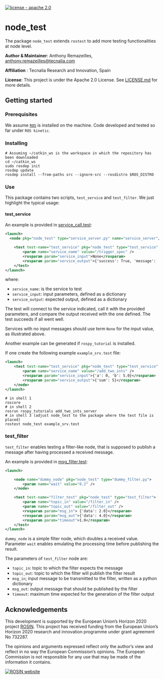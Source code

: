 [![license - apache 2.0](https://img.shields.io/:license-Apache%202.0-blue.svg)](https://opensource.org/licenses/Apache-2.0)

# node_test

The package `node_test` extends `rostest` to add more testing functionalities at node level.

**Author & Maintainer**: Anthony Remazeilles, anthony.remazeilles@tecnalia.com

**Affiliation** : Tecnalia Research and Innovation, Spain

**License**: This project is under the Apache 2.0 License.
See [LICENSE.md](LICENSE.md) for more details.

## Getting started

### Prerequisites

We assume [`ROS`][ros] is installed on the machine.
Code developed and tested so far under `ROS kinetic`.

[ros]: http://www.ros.org/

### Installing

```shell
# Assuming ~/catkin_ws is the workspace in which the repository has been downloaded
cd ~/catkin_ws
sudo rosdep init
rosdep update
rosdep install --from-paths src --ignore-src --rosdistro $ROS_DISTRO
```

### Use

This package contains two scripts, `test_service` and `test_filter`.
We just highlight the typical usage:

#### test_service

An example is provided in [service_call.test](node_test/test/service_call.test):

```xml
<launch>
  <node pkg="node_test" type="service_server.py" name="service_server"/>

    <test test-name="test_service" pkg="node_test" type="test_service" >
        <param name="service_name" value="/trigger_spec" />
        <rosparam param="service_input">None</rosparam>
        <rosparam param="service_output">{'success': True, 'message': 'well done!'}</rosparam>
    </test>
</launch>
```

where:

* `service_name`: is the service to test
* `service_input`: input parameters, defined as a dictionary
* `service_output`: expected output, defined as a dictionary

The test will connect to the service indicated, call it with the provided parameters, and compare the output received with the one defined.
The test succeeds if all went well.

Services with no input messages should use term `None` for the input value, as illustrated above.

Another example can be generated if `rospy_tutorial` is installed.

If one create the following example `example_srv.test` file:

```xml
<launch>
    <test test-name="test_service" pkg="node_test" type="test_service" >
        <param name="service_name" value="/add_two_ints" />
        <rosparam param="service_input">{'a': 0, 'b': 5.0}</rosparam>
        <rosparam param="service_output">{'sum': 5}</rosparam>
    </node>
</launch>
```

```shell
# in shell 1
roscore
# in shell 2
rosrun rospy_tutorials add_two_ints_server
# in shell 3 (adjust node_test to the package where the test file is placed)
rostest node_test example_srv.test
```

### test_filter


`test_filter` enables testing a filter-like node, that is supposed to publish a message after having processed a received message.

An example is provided in [msg_filter.test](node_test/test/msg_filter.test):

```xml
<launch>

    <node name="dummy_node" pkg="node_test" type="dummy_filter.py">
        <param name="wait" value="0.2" />
    </node>

    <test test-name="filter_test" pkg="node_test" type="test_filter">
        <param name="topic_in" value="/filter_in" />
        <param name="topic_out" value="/filter_out" />
        <rosparam param="msg_in"> {'data': 2.0}</rosparam>
        <rosparam param="msg_out">{'data': 4.0}</rosparam>
        <rosparam param="timeout">1.0</rosparam>
    </test>
</launch>
```

`dummy_node` is a simple filter node, which doubles a received value.
Parameter `wait` enables emulating the processing time before publishing the result.

The parameters of `test_filter` node are:

* `topic_in`: topic to which the filter expects the message
* `topic_out`: topic to which the filter will publish the filter result
* `msg_in`; input message to be transmitted to the filter, written as a python dictionary
* `msg_out`: output message that should be published by the filter
* `timeout`: maximum time expected for the generation of the filter output

## Acknowledgements

This development is supported by the European Union’s Horizon 2020 project [ROSIN][rosin_website].
This project has received funding from the European Union’s Horizon 2020 research and innovation programme under
grant agreement No 732287.

The opinions and arguments expressed reflect only the author‘s view and reflect in no way the European Commission‘s opinions.
The European Commission is not responsible for any use that may be made of the information it contains.

[![ROSIN website][rosin_logo]][rosin_website]

[rosin_logo]: http://rosin-project.eu/wp-content/uploads/2017/03/Logo_ROSIN_CMYK-Website.png
[rosin_website]: http://rosin-project.eu/ "Go to website"
